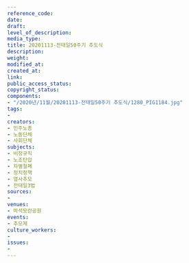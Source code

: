 ```yaml
---
reference_code: 
date: 
draft: 
level_of_description: 
media_type: 
title: 20201113-전태일50주기 추도식
description: 
weight: 
modified_at: 
created_at: 
link: 
public_access_status: 
copyright_status: 
components:
- "/2020년/11월/20201113-전태일50주기 추도식/1280_PIG1184.jpg"
tags:
- 
creators:
- 민주노총
- 노동단체
- 사회단체
subjects:
- 비정규직
- 노조탄압
- 차별철폐
- 정치정책
- 열사추모
- 전태일3법
sources:
- 
venues:
- 마석모란공원
events:
- 추모제
culture_workers:
- 
issues:
- 
---
```

